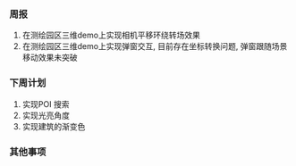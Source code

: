 ### 周报

1. 在测绘园区三维demo上实现相机平移环绕转场效果
2. 在测绘园区三维demo上实现弹窗交互,  目前存在坐标转换问题, 弹窗跟随场景移动效果未突破



### 下周计划

1. 实现POI 搜索
2. 实现光亮角度
3. 实现建筑的渐变色

### 其他事项